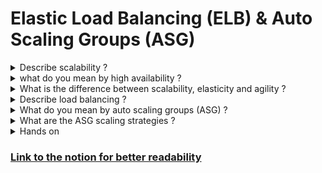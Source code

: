 # Elastic Load Balancing (ELB) & Auto Scaling Groups (ASG)
<details>
    <summary>Describe scalability ?</summary>

    Scalability means an application/system that can handle greater loads by making the hardware stronger (scale up), or by adding nodes (scale out). There are two types of scalability?
    1. Vertical scalability (scale up/down)
        1. This means increasing the size of instance (For EC2: t2.micro → t2.large)
        2. This is very common for non distributed systems, such as relational database.
        3. There's usually a hardware limit to how much you can vertically scale

    2. Horizontal scalability (scale in/out)
        1. This means increasing the number of instances / systems for your application (For EC2: Auto scaling group & Load balancer)
        2. Horizontal scaling implies distributed system.
        3. This is very common for web application/ modern application
        4. Because of Amazon EC2 offering it is easy to horizontally scale the system

<img src="./resources/vertical_vs_horizontal.png" width="500">

</details>

<details>
    <summary> what do you mean by high availability ? </summary>

    - It means running your application/system in more than two availability zones (For EC2: Auto scaling group multi AZ & load balancer multi AZ)
    - The goal of high availability is to survive data center loss
</details>

<details>
    <summary>What is the difference between scalability, elasticity and agility ?</summary>
    
    - Scalability: Ability to accommodate a large load by making the hardware stronger (scale up) or by adding nodes (scaling out)
    - Elasticity: Once the system is scalable, elasticity means that there will be some "auto-scaling" so that the system can scale based on the load: This is follows pay-per-use, match demand, and optimize costs approach.
    - Agility: It is nether related to scalability nor elasticity. This means cloud technology enables adding of new IT resources a click away.
</details>

<details>
    <summary>Describe load balancing ?</summary>

    Load balancing is the process to forward internet traffic from load balancers (server) to multiple servers (EC2 Instances) downstream. 

<img src="./resources/load_balancer.png" width="500">

    - Why to use a load balancer ?
        - Spread load across multiple downstream instance.
        - Expose a single point of access (DNS) to your application.
        - Seamlessly handle failures of downstream instances.
        - Do regular health checks to your instances.
        - Easily provide SSL terminations (HTTPS) for your websites.
        - High availability across zones
    - Why to use an Elastic load balancer (ELB) ?
        - An ELB is a managed load balancer
            - AWS guarantees that it will be working
            - AWS takes care of  upgrades, maintenance, high availability
            - AWS provides only a few configuration knobs.
        - It costs less to setup your own load balancer but it will be a lot more effort on the user side.
        - There are 2 major kinds of load balancer
            - Application load balancer (HTTP/HTTPS only) - Layer 7
            - Network load balancer (ultra-high performance, allows for TCP) - Layer 4
</details>


<details>
    <summary>What do you mean by auto scaling groups (ASG) ?</summary>

    - Auto scaling groups is the service provided by the aws to automatically scaling out/in to match the increased and decreased load. Because, In real-life, the load on a website and application can change.
    - The main goals of an ASG is to only run at an optimal capacity (Cost Savings).
    - The tasks performed by ASG are:
        - Scale out (add EC2 instances) to match an increased load
        - Scale in (remove EC2 instances) to match a decreased load
        - Ensure we have a minimum and a maximum number of machines running
        - Automatically register new instances to a load balancer
        - Replace unhealthy instance
<img src="./resources/auto_scaling_group.png" width="500">
<img src="./resources/auto_scaling_group_with_load_balancer.png" width="500">


</details>

<details>
    <summary>What are the ASG scaling strategies ?</summary>
    
    There are three categories of scaling
    1. Manual scaling: Update the size of an ASG manually
    2. Dynamic scaling: Respond to changing demand
        1. Simple / step scaling
            1. When a cloud alarm is triggered (example CPU > 70%), then add 2 units
            2. When a CloudWatch alarm is triggered (example CPU < 30%), then remove 1
        2. Target Tracking Scaling
            1. Example: I want the average ASG CPU to stay at around 40%
        3. Scheduled Scaling
            1. Anticipate a scaling based on known usage patterns
            2. Example: increase the min. capacity to 10 at 5 pm on Fridays
    3. Predictive Scaling
        1. Uses Machine Learning to predict future traffic ahead of time
        2. Automatically provisions the right number of EC2 instances in advance

</details>

<details>
    <summary>Hands on</summary>

    - Create a Application load balancer
        - [ ]  Create two EC2 server with user data as start script
        - [ ]  Use these instance to create application load balancer

    - Create auto scaling groups
        - [ ]  Create a lunch template for auto scaling group
        - [ ]  Create a highly available ASG with two desired instance
        - [ ]  Terminate one of the created EC2 instance
</details>

### [Link to the notion for better readability](https://bejewled-kip-9a9.notion.site/Elastic-Load-Balancing-ELB-Auto-Scaling-Groups-ASG-545276e8cc764c9e9cc9d5a2815afb2b)